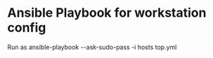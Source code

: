 # Ansible Playbook for workstation config

Run as
    ansible-playbook --ask-sudo-pass -i hosts top.yml
